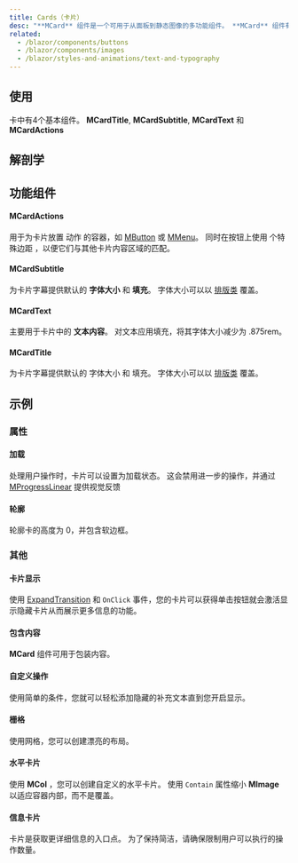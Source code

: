 ```yaml
---
title: Cards（卡片）
desc: "**MCard** 组件是一个可用于从面板到静态图像的多功能组件。 **MCard** 组件有许多帮助程序组件来尽可能简单地进行标记。 没有列出选项的组件使用Blazor的功能组件来更快渲染并充当标记糖以使构建变得更加容易。"
related:
  - /blazor/components/buttons
  - /blazor/components/images
  - /blazor/styles-and-animations/text-and-typography
---
```


## 使用

卡中有4个基本组件。 **MCardTitle**, **MCardSubtitle**, **MCardText** 和 **MCardActions**

<cards-usage></cards-usage>

## 解剖学

## 功能组件

#### MCardActions

用于为卡片放置 动作 的容器，如 [MButton](/blazor/components/buttons) 或 [MMenu](/blazor/components/menus)。 同时在按钮上使用 个特殊边距
  ，以便它们与其他卡片内容区域的匹配。

#### MCardSubtitle

为卡片字幕提供默认的 **字体大小** 和 **填充**。 字体大小可以以 [排版类](/blazor/styles-and-animations/text-and-typography) 覆盖。

#### MCardText

主要用于卡片中的 **文本内容**。 对文本应用填充，将其字体大小减少为 .875rem。

#### MCardTitle

为卡片字幕提供默认的 字体大小 和 填充。 字体大小可以以 [排版类](/blazor/styles-and-animations/text-and-typography) 覆盖。

## 示例

### 属性

#### 加载

处理用户操作时，卡片可以设置为加载状态。 这会禁用进一步的操作，并通过 [MProgressLinear](/blazor/components/progress-linear) 提供视觉反馈  

<masa-example file="Examples.components.cards.Loading"></masa-example>

#### 轮廓

轮廓卡的高度为 0，并包含软边框。

<masa-example file="Examples.components.cards.Outlined"></masa-example>

### 其他

#### 卡片显示

使用 [ExpandTransition](/blazor/styles-and-animations/transitions) 和 `OnClick` 事件，您的卡片可以获得单击按钮就会激活显示隐藏卡片从而展示更多信息的功能。

<masa-example file="Examples.components.cards.CardReveal"></masa-example>

#### 包含内容

**MCard** 组件可用于包装内容。

<masa-example file="Examples.components.cards.ContentWrapping"></masa-example>

#### 自定义操作

使用简单的条件，您就可以轻松添加隐藏的补充文本直到您开启显示。

<masa-example file="Examples.components.cards.CustomActions"></masa-example>

#### 栅格

使用网格，您可以创建漂亮的布局。 

<masa-example file="Examples.components.cards.Grids"></masa-example>

#### 水平卡片

使用 **MCol** ，您可以创建自定义的水平卡片。 使用 `Contain` 属性缩小 **MImage** 以适应容器内部，而不是覆盖。

<masa-example file="Examples.components.cards.HorizontalCards"></masa-example>

#### 信息卡片

卡片是获取更详细信息的入口点。 为了保持简洁，请确保限制用户可以执行的操作数量。 

<masa-example file="Examples.components.cards.InformationCard"></masa-example>




